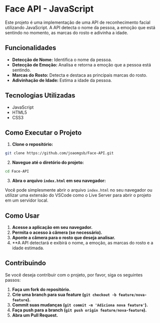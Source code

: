 
# Face API - JavaScript 

Este projeto é uma implementação de uma API de reconhecimento facial utilizando JavaScript. A API detecta o nome da pessoa, a emoção que está sentindo no momento, as marcas do rosto e adivinha a idade.

## Funcionalidades

- **Detecção de Nome:** Identifica o nome da pessoa.
- **Detecção de Emoção:** Analisa e retorna a emoção que a pessoa está sentindo.
- **Marcas do Rosto:** Detecta e destaca as principais marcas do rosto.
- **Adivinhação de Idade:** Estima a idade da pessoa.

## Tecnologias Utilizadas

- JavaScript 
- HTML5
- CSS3

## Como Executar o Projeto

1. **Clone o repositório:**

```bash
git clone https://github.com/joaomgsb/Face-API.git
```

2. **Navegue até o diretório do projeto:**

```bash
cd Face-API
```

3. **Abra o arquivo `index.html` em seu navegador:**

Você pode simplesmente abrir o arquivo `index.html` no seu navegador ou utilizar uma extensão do VSCode como o Live Server para abrir o projeto em um servidor local.


## Como Usar

1. **Acesse a aplicação em seu navegador.**
2. **Permita o acesso à câmera (se necessário).**
3. **Aponte a câmera para o rosto que deseja analisar.**
4. **A API detectará e exibirá o nome, a emoção, as marcas do rosto e a idade estimada.


## Contribuindo

Se você deseja contribuir com o projeto, por favor, siga os seguintes passos:

1. **Faça um fork do repositório.**
2. **Crie uma branch para sua feature (`git checkout -b feature/nova-feature`).**
3. **Commit suas mudanças (`git commit -m 'Adiciona nova feature'`).**
4. **Faça push para a branch (`git push origin feature/nova-feature`).**
5. **Abra um Pull Request.**


